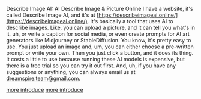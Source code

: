 Describe Image AI: AI Describe Image & Picture Online
I have a website, it's called Describe Image AI, and it's at [https://describeimageai.online/](https://describeimageai.online/). It's basically a tool that uses AI to describe images. Like, you can upload a picture, and it can tell you what's in it, uh, or write a caption for social media, or even create prompts for AI art generators like Midjourney or StableDiffusion.
You know, it's pretty easy to use. You just upload an image and, um, you can either choose a pre-written prompt or write your own. Then you just click a button, and it does its thing.
It costs a little to use because running these AI models is expensive, but there is a free trial so you can try it out first. And, uh, if you have any suggestions or anything, you can always email us at dreamspire.team@gmail.com.

[more introduce](https://felo.ai/search/2m8M7gmguJXYA4hbixjFUD)
[more introduce](https://readweb.ai/zh/page/17278ac8261d05264a5f38a075fad734)